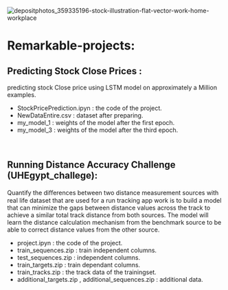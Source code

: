 ![depositphotos_359335196-stock-illustration-flat-vector-work-home-workplace](https://user-images.githubusercontent.com/59618586/105712602-b2e7e200-5f22-11eb-86d4-fdbd2af329d6.jpg)

# Remarkable-projects:

## Predicting Stock Close Prices :
predicting stock Close price using LSTM model on approximately a Million examples.
* StockPricePrediction.ipyn : the code of the project.
* NewDataEntire.csv : dataset after preparing.
* my_model_1 : weights of the model after the first epoch.
* my_model_3 : weights of the model after the third epoch.

<br/>

## Running Distance Accuracy Challenge (UHEgypt_challege):
Quantify the diﬀerences between two distance measurement sources with real life dataset that are used for a run tracking app work is to build a model that can minimize the gaps between distance values across the track to achieve a similar total track distance from both sources. The model will learn the distance calculation mechanism from the benchmark source to be able to correct distance values from the other source.

* project.ipyn : the code of the project.
* train_sequences.zip : train independent columns.
* test_sequences.zip : independent columns.
* train_targets.zip : train dependant columns.
* train_tracks.zip : the track data of the trainingset.
* additional_targets.zip , additional_sequences.zip : additional data.
